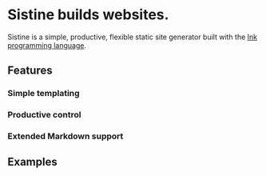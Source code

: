 ---
---

# Sistine builds websites.

Sistine is a simple, productive, flexible static site generator built with the [Ink programming language](https://dotink.co).

## Features

### Simple templating

### Productive control

### Extended Markdown support

## Examples

